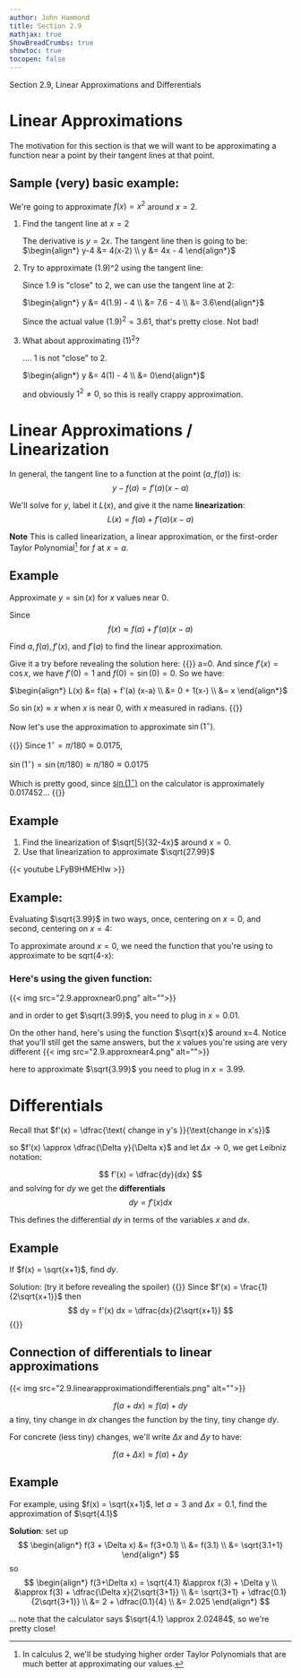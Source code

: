 ```yaml
---
author: John Hammond
title: Section 2.9
mathjax: true
ShowBreadCrumbs: true
showtoc: true
tocopen: false
---
```


Section 2.9, Linear Approximations and Differentials
<!--more-->

# Linear Approximations

The motivation for this section is that we will want to be approximating a function near a point by their tangent lines at that point. 

## Sample (very) basic example:

We're going to approximate $f(x) = x^2$  around $x=2$.

1. Find the tangent line at $x=2$

    The derivative is $y = 2x$. The tangent line then is going to be:
    $\begin{align*} y-4 &= 4(x-2)  \\ y &= 4x - 4 \end{align*}$
 
2. Try to approximate (1.9)^2 using the tangent line: 

    Since 1.9 is "close" to 2, we can use the tangent line at 2: 

    $\begin{align*} y &= 4(1.9) - 4 \\ &= 7.6 - 4 \\ &= 3.6\end{align*}$

    Since the actual value $(1.9)^2 = 3.61$, that's pretty close. Not bad!

3. What about approximating $(1)^2$? 

    .... 1 is not "close" to 2. 

    $\begin{align*} y &= 4(1) - 4 \\ &= 0\end{align*}$

    and obviously $1^2 \ne 0$, so this is really crappy approximation.

# Linear Approximations / Linearization

In general, the tangent line to a function at the point $(a, f(a))$ is:
$$
y - f(a) = f'(a) (x-a)
$$

We'll solve for $y$, label it $L(x)$, and give it the name **linearization**:
$$
L(x) = f(a) + f'(a)(x-a)
$$

**Note** This is called linearization, a linear approximation, or the first-order Taylor Polynomial[^1] for $f$ at $x=a$. 

## Example
Approximate $y=\sin(x)$ for $x$ values near 0. 


Since 
$$
f(x) \approx f(a) + f'(a) (x-a)
$$

Find $a, f(a), f'(x),$ and $f'(a)$ to find the linear approximation.

Give it a try before revealing the solution here:
{{<spoiler>}}
a=0. And since $f'(x) = \cos x$, we have $f'(0) = 1$ and $f(0) = \sin(0) = 0$. So we have:

$\begin{align*}
L(x) &= f(a) + f'(a) (x-a)  \\ &= 0 + 1(x-) \\ &= x \end{align*}$

So $\sin(x) \approx x$ when $x$ is near 0, with $x$ measured in radians. 
{{</spoiler>}}

Now let's use the approximation to approximate $\sin(1^\circ)$.

{{<spoiler>}}
Since $1^\circ = \pi/180 \approx 0.0175$,  

$\sin(1^\circ) = \sin(\pi/180) \approx \pi/180 \approx 0.0175$

Which is pretty good, since [$\sin(1^\circ)$](https://www.wolframalpha.com/input/?i=sin%281+degree%29) on the calculator is approximately 0.017452...
{{</spoiler>}}

## Example
1. Find the linearization of $\sqrt[5]{32-4x}$ around $x=0$.  
2. Use that linearization to approximate $\sqrt{27.99}$

{{< youtube LFyB9HMEHlw >}}

## Example: 

Evaluating $\sqrt{3.99}$ in two ways, once, centering on $x=0$, and second, centering on $x=4$:

To approximate around $x=0$, we need the function that you're using to approximate to be sqrt(4-x):

### Here's using the given function:
{{< img src="2.9.approxnear0.png" alt="">}}

and in order to get $\sqrt{3.99}$, you need to plug in $x=0.01$.


On the other hand, here's using the function $\sqrt{x}$ around x=4.  Notice that you'll still get the same answers, but the $x$ values you're using are very different
{{< img src="2.9.approxnear4.png" alt="">}}

here to approximate $\sqrt{3.99}$ you need to plug in $x=3.99$.


# Differentials

Recall that $f'(x) = \dfrac{\text{ change in y's }}{\text{change in x's}}$

so $f'(x) \approx \dfrac{\Delta y}{\Delta x}$ and let $\Delta x \to 0$, we get Leibniz notation: 

$$
f'(x) = \dfrac{dy}{dx}
$$
and solving for $dy$ we get the **differentials** 
$$
dy = f'(x) dx
$$

This defines the differential $dy$ in terms of the variables $x$ and $dx$. 

## Example

If $f(x) = \sqrt{x+1}$, find $dy$.

Solution: (try it before revealing the spoiler)
{{<spoiler>}}
Since $f'(x) = \frac{1}{2\sqrt{x+1}}$ then 
$$
dy = f'(x) dx = \dfrac{dx}{2\sqrt{x+1}}
$$
{{</spoiler>}}

## Connection of differentials to linear approximations

{{< img src="2.9.linearapproximationdifferentials.png" alt="">}}

$$
f(a + dx) \approx f(a) + dy
$$
a tiny, tiny change in $dx$ changes the function by the tiny, tiny change $dy$. 

For concrete (less tiny) changes, we'll write $\Delta x$ and $\Delta y$ to have:

$$
f(a + \Delta x) \approx f(a) + \Delta y
$$

## Example

For example, using $f(x) = \sqrt{x+1}$, let $a=3$ and $\Delta x = 0.1$, find the approximation of $\sqrt{4.1}$

**Solution**:  set up 
$$
\begin{align*}
f(3 + \Delta x) &= f(3+0.1) \\ &= f(3.1) \\ &= \sqrt{3.1+1} \end{align*}
$$ 
so 
$$
\begin{align*} f(3+\Delta x) = \sqrt{4.1} &\approx f(3) + \Delta y \\ &\approx f(3) + \dfrac{\Delta x}{2\sqrt{3+1}} \\ &= \sqrt{3+1} + \dfrac{0.1}{2\sqrt{3+1}} \\ &= 2 + \dfrac{0.1}{4} \\ &= 2.025 \end{align*}
$$

... note that the calculator says $\sqrt{4.1} \approx 2.02484$, so we're pretty close!




[^1]: In calculus 2, we'll be studying higher order Taylor Polynomials that are much better at approximating our values.